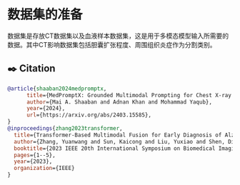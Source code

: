# 数据集的准备
数据集是存放CT数据集以及血液样本数据集，这是用于多模态模型输入所需要的数据。其中CT影响数据集包括胆囊扩张程度、周围组织炎症作为分割类别。
## :black_nib: Citation

```bibtex
@article{shaaban2024medpromptx,
      title={MedPromptX: Grounded Multimodal Prompting for Chest X-ray Diagnosis}, 
      author={Mai A. Shaaban and Adnan Khan and Mohammad Yaqub},
      year={2024},
      url={https://arxiv.org/abs/2403.15585},
}
@inproceedings{zhang2023transformer,
  title={Transformer-Based Multimodal Fusion for Early Diagnosis of Alzheimer's Disease Using Structural MRI And PET},
  author={Zhang, Yuanwang and Sun, Kaicong and Liu, Yuxiao and Shen, Dinggang},
  booktitle={2023 IEEE 20th International Symposium on Biomedical Imaging (ISBI)},
  pages={1--5},
  year={2023},
  organization={IEEE}
}
```
